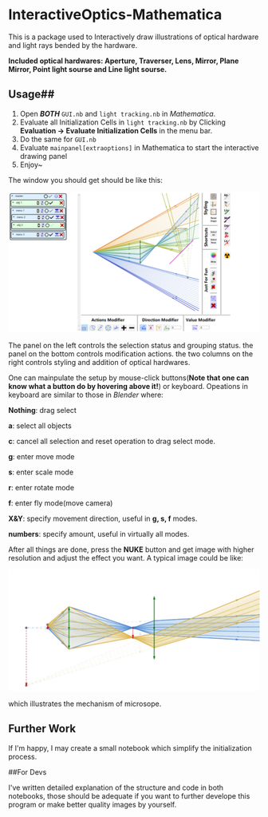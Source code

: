 # InteractiveOptics-Mathematica

This is a package used to Interactively draw illustrations of optical hardware and light rays bended by the hardware.

**Included optical hardwares: Aperture, Traverser, Lens, Mirror, Plane Mirror, Point light sourse and Line light sourse.**



## Usage##

1. Open ***BOTH*** `GUI.nb` and `light tracking.nb` in *Mathematica*.
2. Evaluate all Initialization Cells in `light tracking.nb` by Clicking **Evaluation -> Evaluate Initialization Cells** in the menu bar.
3. Do the same for `GUI.nb`
4. Evaluate `mainpanel[extraoptions]` in Mathematica to start the interactive drawing panel
5. Enjoy~



The window you should get should be like this:

![demo](.\demo.png)



The panel on the left controls the selection status and grouping status. the panel on the bottom controls modification actions. the two columns on the right controls styling and addition of optical hardwares.

One can mainpulate the setup by mouse-click buttons(**Note that one can know what a button do by hovering above it!**) or keyboard. Opeations in keyboard are similar to those in *Blender* where:

**Nothing**: drag select

**a**: select all objects

**c**: cancel all selection and reset operation to drag select mode.

**g**: enter move mode

**s**: enter scale mode

**r**: enter rotate mode

**f**: enter fly mode(move camera)

**X&Y**: specify movement direction, useful in **g, s, f** modes.

**numbers**: specify amount, useful in virtually all modes.



After all things are done, press the **NUKE** button and get image with higher resolution and adjust the effect you want. A typical image could be like:

![microscope](.\microscope.JPG)

which illustrates the mechanism of microsope.



## Further Work

If I'm happy, I may create a small notebook which simplify the initialization process.



##For Devs

I've written detailed explanation of the structure and code in both notebooks, those should be adequate if you want to further develope this program or make better quality images by yourself.